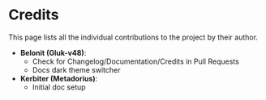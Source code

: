 # Credits

This page lists all the individual contributions to the project by their author.

- **Belonit (Gluk-v48)**:
  - Check for Changelog/Documentation/Credits in Pull Requests
  - Docs dark theme switcher
- **Kerbiter (Metadorius)**:
  - Initial doc setup
